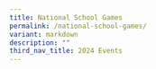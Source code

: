 ```yaml
---
title: National School Games
permalink: /national-school-games/
variant: markdown
description: ""
third_nav_title: 2024 Events
---
```

